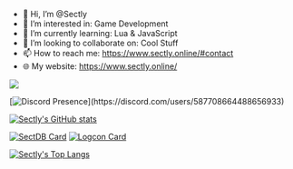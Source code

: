 - 👋 Hi, I’m @Sectly
- 👀 I’m interested in: Game Development
- 🌱 I’m currently learning: Lua & JavaScript
- 💞️ I’m looking to collaborate on: Cool Stuff
- 📫 How to reach me: https://www.sectly.online/#contact
- 🌐 My website: https://www.sectly.online/

![](https://komarev.com/ghpvc/?username=Sectly&style=for-the-badge)

[![Discord Presence](https://lanyard-profile-readme.vercel.app/api/587708664488656933?theme=dark&bg=09131b&animated=true&hideDiscrim=false&borderRadius=20px&idleMessage=Just%20Programming...)](https://discord.com/users/587708664488656933)

[![Sectly's GitHub stats](https://github-readme-stats.vercel.app/api?username=Sectly&theme=codeSTACKr&title_color=ffffff)](https://github.com/anuraghazra/github-readme-stats)

[![SectDB Card](https://github-readme-stats.vercel.app/api/pin/?username=Sectly&repo=SectDB&theme=codeSTACKr&title_color=ffffff)](https://github.com/Sectly/SectDB)
[![Logcon Card](https://github-readme-stats.vercel.app/api/pin/?username=Sectly&repo=logcon&theme=codeSTACKr&title_color=ffffff)](https://github.com/Sectly/logcon)

[![Sectly's Top Langs](https://github-readme-stats.vercel.app/api/top-langs/?username=Sectly&langs_count=8&theme=codeSTACKr&title_color=ffffff)](https://github.com/anuraghazra/github-readme-stats)
<!---
Sectly/Sectly is a ✨ special ✨ repository because its `README.md` (this file) appears on your GitHub profile.
You can click the Preview link to take a look at your changes.
--->
